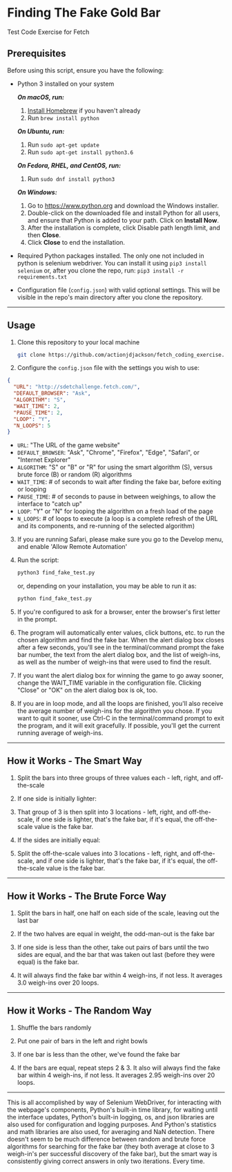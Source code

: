 # Finding The Fake Gold Bar

Test Code Exercise for Fetch

## Prerequisites

Before using this script, ensure you have the following:

- Python 3 installed on your system

    ***On macOS, run:***
    1. [Install Homebrew](https://brew.sh/#install) if you haven't already
    2. Run `brew install python`

    ***On Ubuntu, run:***
    1. Run `sudo apt-get update`
    2. Run `sudo apt-get install python3.6`

    ***On Fedora, RHEL, and CentOS, run:***
    1. Run `sudo dnf install python3`

    ***On Windows:***
    1. Go to <https://www.python.org> and download the Windows installer.
    2. Double-click on the downloaded file and install Python for all users,
    and ensure that Python is added to your path. Click on **Install Now**.
    3. After the installation is complete, click Disable path length limit,
    and then **Close**.
    4. Click **Close** to end the installation.

- Required Python packages installed. The only one not included in python is
selenium webdriver. You can install it using `pip3 install selenium` or, after
you clone the repo, run: `pip3 install -r requirements.txt`

- Configuration file (`config.json`) with valid optional settings. This will be visible in the repo's main directory after you clone the repository.

---

## Usage

1. Clone this repository to your local machine
    ```bash
    git clone https://github.com/actionjdjackson/fetch_coding_exercise.git
    ```
2. Configure the `config.json` file with the settings you wish to use:
  ```json
  {
    "URL": "http://sdetchallenge.fetch.com/",
    "DEFAULT_BROWSER": "Ask",
    "ALGORITHM": "S",
    "WAIT_TIME": 2,
    "PAUSE_TIME": 2,
    "LOOP": "Y",
    "N_LOOPS": 5
  }
  ```
  - `URL`: "The URL of the game website"
  - `DEFAULT_BROWSER`: "Ask", "Chrome", "Firefox", "Edge", "Safari", or "Internet Explorer"
  - `ALGORITHM`: "S" or "B" or "R" for using the smart algorithm (S), versus brute force (B) or random (R) algorithms
  - `WAIT_TIME`: # of seconds to wait after finding the fake bar, before exiting or looping
  - `PAUSE_TIME`: # of seconds to pause in between weighings, to allow the interface to "catch up"
  - `LOOP`: "Y" or "N" for looping the algorithm on a fresh load of the page
  - `N_LOOPS`: # of loops to execute (a loop is a complete refresh of the URL and its components, and re-running of the selected algorithm)

3. If you are running Safari, please make sure you go to the Develop menu, and enable 'Allow Remote Automation'

4. Run the script:
    ```bash
    python3 find_fake_test.py
    ```
    or, depending on your installation, you may be able to run it as:
    ```bash
    python find_fake_test.py
    ```
5. If you're configured to ask for a browser, enter the browser's first letter in the prompt.

6. The program will automatically enter values, click buttons, etc. to run the chosen algorithm and find the fake bar. When the alert dialog box closes after a few seconds, you'll see in the terminal/command prompt the fake bar number, the text from the alert dialog box, and the list of weigh-ins, as well as the number of weigh-ins that were used to find the result.

6. If you want the alert dialog box for winning the game to go away sooner, change the WAIT_TIME variable in the configuration file. Clicking "Close" or "OK" on the alert dialog box is ok, too.

7. If you are in loop mode, and all the loops are finished, you'll also receive the average number of weigh-ins for the algorithm you chose. If you want to quit it sooner, use Ctrl-C in the terminal/command prompt to exit the program, and it will exit gracefully. If possible, you'll get the current running average of weigh-ins.

---

## How it Works - The Smart Way

1. Split the bars into three groups of three values each - left, right, and off-the-scale

2. If one side is initially lighter:

3. That group of 3 is then split into 3 locations - left, right, and off-the-scale, if one side is lighter, that's the fake bar, if it's equal, the off-the-scale value is the fake bar.

4. If the sides are initially equal:

5. Split the off-the-scale values into 3 locations - left, right, and off-the-scale, and if one side is lighter, that's the fake bar, if it's equal, the off-the-scale value is the fake bar.


---

## How it Works - The Brute Force Way

1. Split the bars in half, one half on each side of the scale, leaving out the last bar

2. If the two halves are equal in weight, the odd-man-out is the fake bar

3. If one side is less than the other, take out pairs of bars until the two
    sides are equal, and the bar that was taken out last (before they were
    equal) is the fake bar.

4. It will always find the fake bar within 4 weigh-ins, if not less. It averages 3.0 weigh-ins over 20 loops.

---

## How it Works - The Random Way

1. Shuffle the bars randomly

2. Put one pair of bars in the left and right bowls

3. If one bar is less than the other, we've found the fake bar

4. If the bars are equal, repeat steps 2 & 3. It also will always find the fake bar within 4 weigh-ins, if not less. It averages 2.95 weigh-ins over 20 loops.

---

This is all accomplished by way of Selenium WebDriver, for interacting with
the webpage's components, Python's built-in time library, for waiting
until the interface updates, Python's built-in logging, os, and json libraries
are also used for configuration and logging purposes. And Python's statistics and math libraries are also used, for averaging and NaN detection. There doesn't seem to be much
difference between random and brute force algorithms for searching for the fake bar (they both average at close to 3 weigh-in's per successful discovery of the fake bar), but
the smart way is consistently giving correct answers in only two iterations. Every time.
